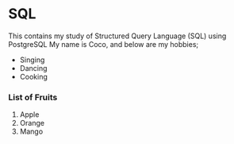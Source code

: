 # SQL
This contains my study of Structured Query Language (SQL) using PostgreSQL
My name is Coco, and below are my hobbies;

* Singing
* Dancing
* Cooking

### List of Fruits
1. Apple
2. Orange
3. Mango
